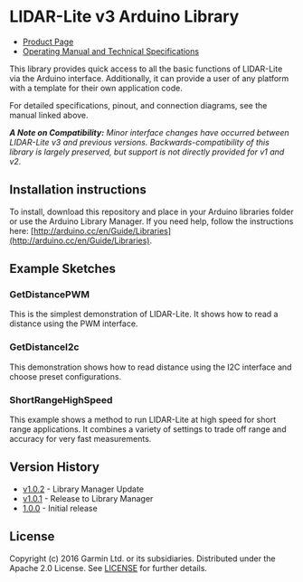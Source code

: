 # LIDAR-Lite v3 Arduino Library

* [Product Page](https://buy.garmin.com/en-US/US/oem/sensors-and-boards/lidar-lite-v3/prod557294.html)
* [Operating Manual and Technical Specifications](http://static.garmin.com/pumac/LIDAR_Lite_v3_Operation_Manual_and_Technical_Specifications.pdf)

This library provides quick access to all the basic functions of LIDAR-Lite
via the Arduino interface. Additionally, it can provide a user of any
platform with a template for their own application code.

For detailed specifications, pinout, and connection diagrams, see the manual linked above.

***A Note on Compatibility:*** *Minor interface changes have occurred between LIDAR-Lite v3 and previous versions. Backwards-compatibility of this library is largely preserved, but support is not directly provided for v1 and v2.*

## Installation instructions
To install, download this repository and place in your Arduino libraries folder or use the Arduino Library Manager. If you need help, follow the instructions here: [http://arduino.cc/en/Guide/Libraries](http://arduino.cc/en/Guide/Libraries).

## Example Sketches
### GetDistancePWM
This is the simplest demonstration of LIDAR-Lite. It shows how to read a distance using the PWM interface.

### GetDistanceI2c
This demonstration shows how to read distance using the I2C interface and choose preset configurations.

### ShortRangeHighSpeed
This example shows a method to run LIDAR-Lite at high speed for short range applications. It combines a variety of settings to trade off range and accuracy for very fast measurements.

## Version History
* [v1.0.2](https://github.com/garmin/LIDARLite_v3_Arduino_Library/tree/v1.0.2) - Library Manager Update
* [v1.0.1](https://github.com/garmin/LIDARLite_v3_Arduino_Library/tree/v1.0.1) - Release to Library Manager
* [1.0.0](https://github.com/garmin/LIDARLite_v3_Arduino_Library/tree/1.0.0) - Initial release

## License
Copyright (c) 2016 Garmin Ltd. or its subsidiaries. Distributed under the Apache 2.0 License.
See [LICENSE](LICENSE) for further details.
